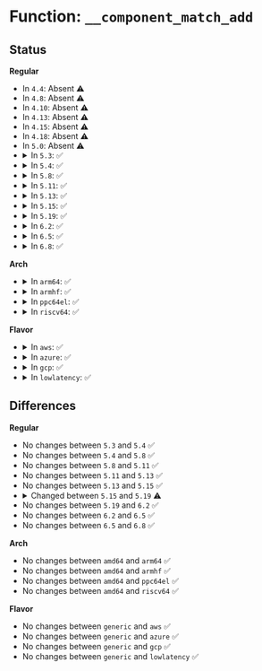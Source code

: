 # Function: <code>__component_match_add</code>

## Status
<b>Regular</b>
<ul>
<li>
In <code>4.4</code>: Absent ⚠️
</li>
<li>
In <code>4.8</code>: Absent ⚠️
</li>
<li>
In <code>4.10</code>: Absent ⚠️
</li>
<li>
In <code>4.13</code>: Absent ⚠️
</li>
<li>
In <code>4.15</code>: Absent ⚠️
</li>
<li>
In <code>4.18</code>: Absent ⚠️
</li>
<li>
In <code>5.0</code>: Absent ⚠️
</li>
<li>
<details>
<summary>In <code>5.3</code>: ✅</summary>

```c
void __component_match_add(struct device *master, struct component_match **matchptr, void (*release)(struct device *, void *), int (*compare)(struct device *, void *), int (*compare_typed)(struct device *, int, void *), void *compare_data);
```

**Collision:** Unique Static

**Inline:** No

**Transformation:** False

**Instances:**

```
In drivers/base/component.c (ffffffff816d4ab0)
Location: drivers/base/component.c:336
Inline: False
Direct callers:
  - drivers/base/component.c:component_match_add_typed
  - drivers/base/component.c:component_match_add_release
```
**Symbols:**

```
ffffffff816d4ab0-ffffffff816d4bf3: __component_match_add (STB_LOCAL)
```
</details>
</li>
<li>
<details>
<summary>In <code>5.4</code>: ✅</summary>

```c
void __component_match_add(struct device *master, struct component_match **matchptr, void (*release)(struct device *, void *), int (*compare)(struct device *, void *), int (*compare_typed)(struct device *, int, void *), void *compare_data);
```

**Collision:** Unique Static

**Inline:** No

**Transformation:** False

**Instances:**

```
In drivers/base/component.c (ffffffff816f8980)
Location: drivers/base/component.c:336
Inline: False
Direct callers:
  - drivers/base/component.c:component_match_add_typed
  - drivers/base/component.c:component_match_add_release
```
**Symbols:**

```
ffffffff816f8980-ffffffff816f8ac3: __component_match_add (STB_LOCAL)
```
</details>
</li>
<li>
<details>
<summary>In <code>5.8</code>: ✅</summary>

```c
void __component_match_add(struct device *master, struct component_match **matchptr, void (*release)(struct device *, void *), int (*compare)(struct device *, void *), int (*compare_typed)(struct device *, int, void *), void *compare_data);
```

**Collision:** Unique Static

**Inline:** No

**Transformation:** False

**Instances:**

```
In drivers/base/component.c (ffffffff817b1380)
Location: drivers/base/component.c:336
Inline: False
Direct callers:
  - drivers/base/component.c:component_match_add_typed
  - drivers/base/component.c:component_match_add_release
```
**Symbols:**

```
ffffffff817b1380-ffffffff817b14c3: __component_match_add (STB_LOCAL)
```
</details>
</li>
<li>
<details>
<summary>In <code>5.11</code>: ✅</summary>

```c
void __component_match_add(struct device *master, struct component_match **matchptr, void (*release)(struct device *, void *), int (*compare)(struct device *, void *), int (*compare_typed)(struct device *, int, void *), void *compare_data);
```

**Collision:** Unique Static

**Inline:** No

**Transformation:** False

**Instances:**

```
In drivers/base/component.c (ffffffff817c5cd0)
Location: drivers/base/component.c:336
Inline: False
Direct callers:
  - drivers/base/component.c:component_match_add_typed
  - drivers/base/component.c:component_match_add_release
```
**Symbols:**

```
ffffffff817c5cd0-ffffffff817c5e13: __component_match_add (STB_LOCAL)
```
</details>
</li>
<li>
<details>
<summary>In <code>5.13</code>: ✅</summary>

```c
void __component_match_add(struct device *master, struct component_match **matchptr, void (*release)(struct device *, void *), int (*compare)(struct device *, void *), int (*compare_typed)(struct device *, int, void *), void *compare_data);
```

**Collision:** Unique Static

**Inline:** No

**Transformation:** False

**Instances:**

```
In drivers/base/component.c (ffffffff817a8dc0)
Location: drivers/base/component.c:333
Inline: False
Direct callers:
  - drivers/base/component.c:component_match_add_typed
  - drivers/base/component.c:component_match_add_release
```
**Symbols:**

```
ffffffff817a8dc0-ffffffff817a8f03: __component_match_add (STB_LOCAL)
```
</details>
</li>
<li>
<details>
<summary>In <code>5.15</code>: ✅</summary>

```c
void __component_match_add(struct device *master, struct component_match **matchptr, void (*release)(struct device *, void *), int (*compare)(struct device *, void *), int (*compare_typed)(struct device *, int, void *), void *compare_data);
```

**Collision:** Unique Static

**Inline:** No

**Transformation:** False

**Instances:**

```
In drivers/base/component.c (ffffffff81831fa0)
Location: drivers/base/component.c:328
Inline: False
Direct callers:
  - drivers/base/component.c:component_match_add_typed
  - drivers/base/component.c:component_match_add_release
```
**Symbols:**

```
ffffffff81831fa0-ffffffff818320ea: __component_match_add (STB_LOCAL)
```
</details>
</li>
<li>
<details>
<summary>In <code>5.19</code>: ✅</summary>

```c
void __component_match_add(struct device *parent, struct component_match **matchptr, void (*release)(struct device *, void *), int (*compare)(struct device *, void *), int (*compare_typed)(struct device *, int, void *), void *compare_data);
```

**Collision:** Unique Static

**Inline:** No

**Transformation:** False

**Instances:**

```
In drivers/base/component.c (ffffffff81973610)
Location: drivers/base/component.c:381
Inline: False
Direct callers:
  - drivers/base/component.c:component_match_add_typed
  - drivers/base/component.c:component_match_add_release
```
**Symbols:**

```
ffffffff81973610-ffffffff81973778: __component_match_add (STB_LOCAL)
```
</details>
</li>
<li>
<details>
<summary>In <code>6.2</code>: ✅</summary>

```c
void __component_match_add(struct device *parent, struct component_match **matchptr, void (*release)(struct device *, void *), int (*compare)(struct device *, void *), int (*compare_typed)(struct device *, int, void *), void *compare_data);
```

**Collision:** Unique Static

**Inline:** No

**Transformation:** False

**Instances:**

```
In drivers/base/component.c (ffffffff81adeac0)
Location: drivers/base/component.c:381
Inline: False
Direct callers:
  - drivers/base/component.c:component_match_add_typed
  - drivers/base/component.c:component_match_add_release
```
**Symbols:**

```
ffffffff81adeac0-ffffffff81adec28: __component_match_add (STB_LOCAL)
```
</details>
</li>
<li>
<details>
<summary>In <code>6.5</code>: ✅</summary>

```c
void __component_match_add(struct device *parent, struct component_match **matchptr, void (*release)(struct device *, void *), int (*compare)(struct device *, void *), int (*compare_typed)(struct device *, int, void *), void *compare_data);
```

**Collision:** Unique Static

**Inline:** No

**Transformation:** False

**Instances:**

```
In drivers/base/component.c (ffffffff81b2cd40)
Location: drivers/base/component.c:381
Inline: False
Direct callers:
  - drivers/base/component.c:component_match_add_typed
  - drivers/base/component.c:component_match_add_release
```
**Symbols:**

```
ffffffff81b2cd40-ffffffff81b2cea8: __component_match_add (STB_LOCAL)
```
</details>
</li>
<li>
<details>
<summary>In <code>6.8</code>: ✅</summary>

```c
void __component_match_add(struct device *parent, struct component_match **matchptr, void (*release)(struct device *, void *), int (*compare)(struct device *, void *), int (*compare_typed)(struct device *, int, void *), void *compare_data);
```

**Collision:** Unique Static

**Inline:** No

**Transformation:** False

**Instances:**

```
In drivers/base/component.c (ffffffff81b844e0)
Location: drivers/base/component.c:381
Inline: False
Direct callers:
  - drivers/base/component.c:component_match_add_typed
  - drivers/base/component.c:component_match_add_release
```
**Symbols:**

```
ffffffff81b844e0-ffffffff81b84648: __component_match_add (STB_LOCAL)
```
</details>
</li>
</ul>
<b>Arch</b>
<ul>
<li>
<details>
<summary>In <code>arm64</code>: ✅</summary>

```c
void __component_match_add(struct device *master, struct component_match **matchptr, void (*release)(struct device *, void *), int (*compare)(struct device *, void *), int (*compare_typed)(struct device *, int, void *), void *compare_data);
```

**Collision:** Unique Static

**Inline:** No

**Transformation:** False

**Instances:**

```
In drivers/base/component.c (ffff8000108e2748)
Location: drivers/base/component.c:336
Inline: False
Direct callers:
  - drivers/base/component.c:component_match_add_typed
  - drivers/base/component.c:component_match_add_release
```
**Symbols:**

```
ffff8000108e2748-ffff8000108e2874: __component_match_add (STB_LOCAL)
```
</details>
</li>
<li>
<details>
<summary>In <code>armhf</code>: ✅</summary>

```c
void __component_match_add(struct device *master, struct component_match **matchptr, void (*release)(struct device *, void *), int (*compare)(struct device *, void *), int (*compare_typed)(struct device *, int, void *), void *compare_data);
```

**Collision:** Unique Static

**Inline:** No

**Transformation:** False

**Instances:**

```
In drivers/base/component.c (c09d1440)
Location: drivers/base/component.c:336
Inline: False
Direct callers:
  - drivers/base/component.c:component_match_add_typed
  - drivers/base/component.c:component_match_add_release
```
**Symbols:**

```
c09d1440-c09d1554: __component_match_add (STB_LOCAL)
```
</details>
</li>
<li>
<details>
<summary>In <code>ppc64el</code>: ✅</summary>

```c
void __component_match_add(struct device *master, struct component_match **matchptr, void (*release)(struct device *, void *), int (*compare)(struct device *, void *), int (*compare_typed)(struct device *, int, void *), void *compare_data);
```

**Collision:** Unique Static

**Inline:** No

**Transformation:** False

**Instances:**

```
In drivers/base/component.c (c0000000009772d0)
Location: drivers/base/component.c:336
Inline: False
Direct callers:
  - drivers/base/component.c:component_match_add_typed
  - drivers/base/component.c:component_match_add_release
```
**Symbols:**

```
c0000000009772d0-c0000000009774b0: __component_match_add (STB_LOCAL)
```
</details>
</li>
<li>
<details>
<summary>In <code>riscv64</code>: ✅</summary>

```c
void __component_match_add(struct device *master, struct component_match **matchptr, void (*release)(struct device *, void *), int (*compare)(struct device *, void *), int (*compare_typed)(struct device *, int, void *), void *compare_data);
```

**Collision:** Unique Static

**Inline:** No

**Transformation:** False

**Instances:**

```
In drivers/base/component.c (ffffffe000577d58)
Location: drivers/base/component.c:336
Inline: False
Direct callers:
  - drivers/base/component.c:component_match_add_typed
  - drivers/base/component.c:component_match_add_release
```
**Symbols:**

```
ffffffe000577d58-ffffffe000577e5c: __component_match_add (STB_LOCAL)
```
</details>
</li>
</ul>
<b>Flavor</b>
<ul>
<li>
<details>
<summary>In <code>aws</code>: ✅</summary>

```c
void __component_match_add(struct device *master, struct component_match **matchptr, void (*release)(struct device *, void *), int (*compare)(struct device *, void *), int (*compare_typed)(struct device *, int, void *), void *compare_data);
```

**Collision:** Unique Static

**Inline:** No

**Transformation:** False

**Instances:**

```
In drivers/base/component.c (ffffffff816be170)
Location: drivers/base/component.c:336
Inline: False
Direct callers:
  - drivers/base/component.c:component_match_add_typed
  - drivers/base/component.c:component_match_add_release
```
**Symbols:**

```
ffffffff816be170-ffffffff816be2b3: __component_match_add (STB_LOCAL)
```
</details>
</li>
<li>
<details>
<summary>In <code>azure</code>: ✅</summary>

```c
void __component_match_add(struct device *master, struct component_match **matchptr, void (*release)(struct device *, void *), int (*compare)(struct device *, void *), int (*compare_typed)(struct device *, int, void *), void *compare_data);
```

**Collision:** Unique Static

**Inline:** No

**Transformation:** False

**Instances:**

```
In drivers/base/component.c (ffffffff81699420)
Location: drivers/base/component.c:336
Inline: False
Direct callers:
  - drivers/base/component.c:component_match_add_typed
  - drivers/base/component.c:component_match_add_release
```
**Symbols:**

```
ffffffff81699420-ffffffff81699563: __component_match_add (STB_LOCAL)
```
</details>
</li>
<li>
<details>
<summary>In <code>gcp</code>: ✅</summary>

```c
void __component_match_add(struct device *master, struct component_match **matchptr, void (*release)(struct device *, void *), int (*compare)(struct device *, void *), int (*compare_typed)(struct device *, int, void *), void *compare_data);
```

**Collision:** Unique Static

**Inline:** No

**Transformation:** False

**Instances:**

```
In drivers/base/component.c (ffffffff816ec640)
Location: drivers/base/component.c:336
Inline: False
Direct callers:
  - drivers/base/component.c:component_match_add_typed
  - drivers/base/component.c:component_match_add_release
```
**Symbols:**

```
ffffffff816ec640-ffffffff816ec783: __component_match_add (STB_LOCAL)
```
</details>
</li>
<li>
<details>
<summary>In <code>lowlatency</code>: ✅</summary>

```c
void __component_match_add(struct device *master, struct component_match **matchptr, void (*release)(struct device *, void *), int (*compare)(struct device *, void *), int (*compare_typed)(struct device *, int, void *), void *compare_data);
```

**Collision:** Unique Static

**Inline:** No

**Transformation:** False

**Instances:**

```
In drivers/base/component.c (ffffffff81706e80)
Location: drivers/base/component.c:336
Inline: False
Direct callers:
  - drivers/base/component.c:component_match_add_typed
  - drivers/base/component.c:component_match_add_release
```
**Symbols:**

```
ffffffff81706e80-ffffffff81706fc3: __component_match_add (STB_LOCAL)
```
</details>
</li>
</ul>

## Differences
<b>Regular</b>
<ul>
<li>
No changes between <code>5.3</code> and <code>5.4</code> ✅
</li>
<li>
No changes between <code>5.4</code> and <code>5.8</code> ✅
</li>
<li>
No changes between <code>5.8</code> and <code>5.11</code> ✅
</li>
<li>
No changes between <code>5.11</code> and <code>5.13</code> ✅
</li>
<li>
No changes between <code>5.13</code> and <code>5.15</code> ✅
</li>
<li>
<details>
<summary>Changed between <code>5.15</code> and <code>5.19</code> ⚠️</summary>
<ul>
<li>
<b>Param added. </b>
<code>struct device *parent</code>
</li>
<li>
<b>Param removed. </b>
<code>struct device *master</code>
</li>
</ul>
</details>
</li>
<li>
No changes between <code>5.19</code> and <code>6.2</code> ✅
</li>
<li>
No changes between <code>6.2</code> and <code>6.5</code> ✅
</li>
<li>
No changes between <code>6.5</code> and <code>6.8</code> ✅
</li>
</ul>
<b>Arch</b>
<ul>
<li>
No changes between <code>amd64</code> and <code>arm64</code> ✅
</li>
<li>
No changes between <code>amd64</code> and <code>armhf</code> ✅
</li>
<li>
No changes between <code>amd64</code> and <code>ppc64el</code> ✅
</li>
<li>
No changes between <code>amd64</code> and <code>riscv64</code> ✅
</li>
</ul>
<b>Flavor</b>
<ul>
<li>
No changes between <code>generic</code> and <code>aws</code> ✅
</li>
<li>
No changes between <code>generic</code> and <code>azure</code> ✅
</li>
<li>
No changes between <code>generic</code> and <code>gcp</code> ✅
</li>
<li>
No changes between <code>generic</code> and <code>lowlatency</code> ✅
</li>
</ul>
